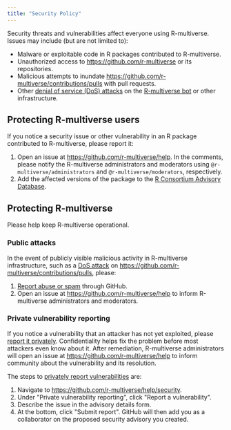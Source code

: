 ```yaml
---
title: "Security Policy"
---
```


Security threats and vulnerabilities affect everyone using R-multiverse. Issues may include (but are not limited to):

* Malware or exploitable code in R packages contributed to R-multiverse.
* Unauthorized access to <https://github.com/r-multiverse> or its repositories.
* Malicious attempts to inundate <https://github.com/r-multiverse/contributions/pulls> with pull requests.
* Other [denial of service (DoS) attacks](https://en.wikipedia.org/wiki/Denial-of-service_attack) on the [R-multiverse bot](https://github.com/apps/r-multiverse) or other infrastructure.

## Protecting R-multiverse users

If you notice a security issue or other vulnerability in an R package contributed to R-multiverse, please report it:

1. Open an issue at <https://github.com/r-multiverse/help>. In the comments, please notify the R-multiverse administrators and moderators using `@r-multiverse/administrators` and `@r-multiverse/moderators`, respectively.
2. Add the affected versions of the package to the [R Consortium Advisory Database](https://github.com/RConsortium/r-advisory-database).

## Protecting R-multiverse

Please help keep R-multiverse operational.

### Public attacks

In the event of publicly visible malicious activity in R-multiverse infrastructure, such as a [DoS attack](https://en.wikipedia.org/wiki/Denial-of-service_attack) on <https://github.com/r-multiverse/contributions/pulls>, please:

1. [Report abuse or spam](https://docs.github.com/en/communities/maintaining-your-safety-on-github/reporting-abuse-or-spam) through GitHub.
2. Open an issue at <https://github.com/r-multiverse/help> to inform R-multiverse administrators and moderators.

### Private vulnerability reporting

If you notice a vulnerability that an attacker has not yet exploited, please [report it privately](https://docs.github.com/en/code-security/security-advisories/guidance-on-reporting-and-writing-information-about-vulnerabilities/privately-reporting-a-security-vulnerability).
Confidentiality helps fix the problem before most attackers even know about it.
After remediation, R-multiverse administrators will open an issue at <https://github.com/r-multiverse/help> to inform community about the vulnerability and its resolution.

The steps to [privately report vulnerabilities](https://docs.github.com/en/code-security/security-advisories/guidance-on-reporting-and-writing-information-about-vulnerabilities/privately-reporting-a-security-vulnerability) are:

1. Navigate to <https://github.com/r-multiverse/help/security>.
2. Under "Private vulnerability reporting", click "Report a vulnerability".
3. Describe the issue in the advisory details form.
4. At the bottom, click "Submit report". GitHub will then add you as a collaborator on the proposed security advisory you created.


